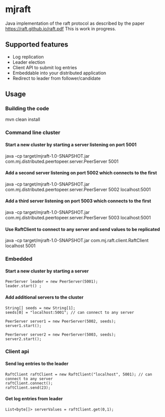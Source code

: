 # mjraft
Java implementation of the raft protocol as described by the paper https://raft.github.io/raft.pdf
This is work in progress.

## Supported features
- Log replication
- Leader election
- Client API to submit log entries
- Embeddable into your distributed application
- Redirect to leader from follower/candidate

## Usage

### Building the code

mvn clean install

### Command line cluster

#### Start a new cluster by starting a server listening on port 5001

java -cp target/mjraft-1.0-SNAPSHOT.jar com.mj.distributed.peertopeer.server.PeerServer 5001

#### Add a second server listening on port 5002 which connects to the first

java -cp target/mjraft-1.0-SNAPSHOT.jar com.mj.distributed.peertopeer.server.PeerServer 5002 localhost:5001

#### Add a third server listening on port 5003 which connects to the first

java -cp target/mjraft-1.0-SNAPSHOT.jar com.mj.distributed.peertopeer.server.PeerServer 5003 localhost:5001

#### Use RaftClient to connect to any server and send values to be replicated

java -cp target/mjraft-1.0-SNAPSHOT.jar com.mj.raft.client.RaftClient localhost 5001

### Embedded

#### Start a new cluster by starting a server

```
PeerServer leader = new PeerServer(5001);
leader.start() ;
```

#### Add additional servers to the cluster

```
String[] seeds = new String[1];
seeds[0] = "localhost:5001"; // can connect to any server

PeerServer server1 = new PeerServer(5002, seeds);
server1.start();

PeerServer server2 = new PeerServer(5003, seeds);
server2.start();
```

### Client api

#### Send log entries to the leader

```
RaftClient raftClient = new RaftClient("localhost", 5001); // can connect to any server
raftClient.connect();
raftClient.send(23);
```

#### Get log entries from leader

```
List<byte[]> serverValues = raftClient.get(0,1);
```


